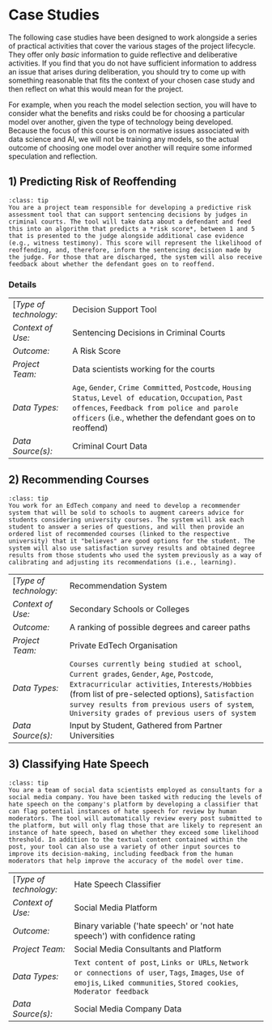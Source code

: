 # Case Studies

The following case studies have been designed to work alongside a series of practical activities that cover the various stages of the project lifecycle.
They offer only *basic* information to guide reflective and deliberative activities.
If you find that you do not have sufficient information to address an issue that arises during deliberation, you should try to come up with something reasonable that fits the context of your chosen case study and then reflect on what this would mean for the project.

For example, when you reach the model selection section, you will have to consider what the benefits and risks could be for choosing a particular model over another, given the type of technology being developed.
Because the focus of this course is on normative issues associated with data science and AI, we will not be training any models, so the actual outcome of choosing one model over another will require some informed speculation and reflection.

## 1) Predicting Risk of Reoffending

```{admonition} Summary
:class: tip
You are a project team responsible for developing a predictive risk assessment tool that can support sentencing decisions by judges in criminal courts. The tool will take data about a defendant and feed this into an algorithm that predicts a *risk score*, between 1 and 5 that is presented to the judge alongside additional case evidence (e.g., witness testimony). This score will represent the likelihood of reoffending, and, therefore, inform the sentencing decision made by the judge. For those that are discharged, the system will also receive feedback about whether the defendant goes on to reoffend. 
```

### Details

| | |
| --- | --- |
[*Type of technology:*| Decision Support Tool|
|*Context of Use:*| Sentencing Decisions in Criminal Courts|
|*Outcome:*| A Risk Score |
|*Project Team:*| Data scientists working for the courts|
|*Data Types:*| `Age`, `Gender`, `Crime Committed`, `Postcode`, `Housing Status`, `Level of education`, `Occupation`, `Past offences`, `Feedback from police and parole officers` (i.e., whether the defendant goes on to reoffend)|
|*Data Source(s):*| Criminal Court Data |

## 2) Recommending Courses

```{admonition} Summary
:class: tip
You work for an EdTech company and need to develop a recommender system that will be sold to schools to augment careers advice for students considering university courses. The system will ask each student to answer a series of questions, and will then provide an ordered list of recommended courses (linked to the respective university) that it "believes" are good options for the student. The system will also use satisfaction survey results and obtained degree results from those students who used the system previously as a way of calibrating and adjusting its recommendations (i.e., learning).
```

| | |
| --- | --- |
[*Type of technology:*| Recommendation System|
|*Context of Use:*| Secondary Schools or Colleges|
|*Outcome:*| A ranking of possible degrees and career paths |
|*Project Team:*| Private EdTech Organisation|
|*Data Types:*| `Courses currently being studied at school`, `Current grades`, `Gender`, `Age`, `Postcode`, `Extracurricular activities`, `Interests/Hobbies` (from list of pre-selected options), `Satisfaction survey results from previous users of system`, `University grades of previous users of system`|
|*Data Source(s):*| Input by Student, Gathered from Partner Universities |

## 3) Classifying Hate Speech

```{admonition} Summary
:class: tip
You are a team of social data scientists employed as consultants for a social media company. You have been tasked with reducing the levels of hate speech on the company's platform by developing a classifier that can flag potential instances of hate speech for review by human moderators. The tool will automatically review every post submitted to the platform, but will only flag those that are likely to represent an instance of hate speech, based on whether they exceed some likelihood threshold. In addition to the textual content contained within the post, your tool can also use a variety of other input sources to improve its decision-making, including feedback from the human moderators that help improve the accuracy of the model over time. 
```

| | |
| --- | --- |
[*Type of technology:*| Hate Speech Classifier|
|*Context of Use:*| Social Media Platform|
|*Outcome:*| Binary variable ('hate speech' or 'not hate speech') with confidence rating |
|*Project Team:*| Social Media Consultants and Platform|
|*Data Types:*| `Text content of post`, `Links or URLs`, `Network or connections of user`, `Tags`, `Images`, `Use of emojis`, `Liked communities`, `Stored cookies`, `Moderator feedback`|
|*Data Source(s):*| Social Media Company Data |
